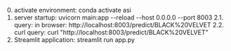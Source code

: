 0. activate environment: conda activate asi
1. server startup: uvicorn main:app --reload --host 0.0.0.0 --port 8003
2.1. query: in browser: http://localhost:8003/predict/BLACK%20VELVET
2.2. curl query: curl "http://localhost:8003/predict/BLACK%20VELVET"
3. Streamlit application: streamlit run app.py 
